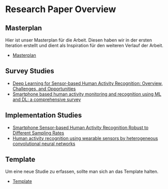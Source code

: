 # Research Paper Overview

## Masterplan
Hier ist unser Masterplan für die Arbeit. Diesen haben wir in der ersten Iteration erstellt und dient als Inspiration für den weiteren Verlauf der Arbeit.
- [Masterplan](https://github.com/Sensor-Based-Activity-Recognition/docs/blob/main/research/Masterplan.md)

## Survey Studies
- [Deep Learning for Sensor-based Human Activity Recognition: Overview, Challenges, and Opportunities](Chen_2021.md)
- [Smartphone based human activity monitoring and recognition using ML and DL: a comprehensive survey](Thakur_Biswas_2020.md)

## Implementation Studies
-  [Smartphone Sensor-based Human Activity Recognition Robust to Different Sampling Rates](Hasegawa_2021.md)
-  [Human activity recognition using wearable sensors by heterogeneous convolutional neural networks](Chaolei_Han_2022.md)

## Template
Um eine neue Studie zu erfassen, sollte man sich an das Template halten.
- [Template](_template_.md)
